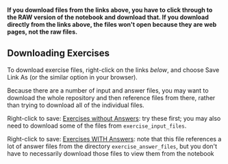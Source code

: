 **If you download files from the links above, you have to click through to the RAW version of the notebook and download that.  If you download directly from the links above, the files won't open because they are web pages, not the raw files.**


## Downloading Exercises

To download exercise files, right-click on the links *below*, and choose Save Link As (or the similar option in your browser). 

Because there are a number of input and answer files, you may want to download the whole repository and then reference files from there, rather than trying to download all of the individual files.

Right-click to save: [Exercises without Answers](https://raw.githubusercontent.com/nuitrcs/pythonworkshops/master/intropython/Part_3/Part_3_exercises.ipynb): try these first; you may also need to download some of the files from `exercise_input_files`.   

Right-click to save: [Exercises WITH Answers](https://raw.githubusercontent.com/nuitrcs/pythonworkshops/master/intropython/Part_3/Part_3_exercises_with_answers.ipynb): note that this file references a lot of answer files from the directory `exercise_answer_files`, but you don't have to necessarily download those files to view them from the notebook
